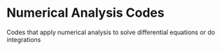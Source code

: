 # Numerical Analysis Codes
 Codes that apply numerical analysis to solve differential equations or do integrations
